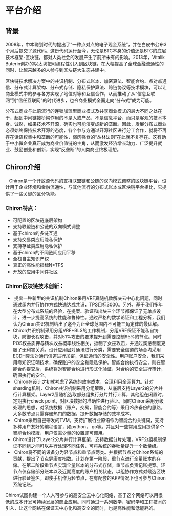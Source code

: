 # 平台介绍

## 背景
2008年，中本聪划时代的提出了“一种点对点的电子现金系统”，并在白皮书公布3个月后提交了源代码。这份代码运行至今，无论是BTC本身的价值还是BTC的底层技术框架-区块链，都对人类社会的发展产生了前所未有的影响。2013年，Vitalik Buterin创办的以太坊把可编程性引入到区块链，在大幅提高了全球金融流通性的同时，让越来越多的人参与到区块链大生态共建中。

区块链技术解决方案中的共识机制、分布式账本、加密算法、智能合约、点对点通信、分布式计算架构、分布式存储、隐私保护算法、跨链协议等技术模块，可以让商业模式中的参与各方实现了地位对等和互信合作，从而推动了从“信息互联网”到“信任互联网”的时代进步，也令商业模式全面走向“分布式”成为可能。

分布式商业与此前流行的连锁加盟型商业模式及共享商业模式的最大不同之处在于，起到中间链接桥梁作用的不是人或产品、不是信息平台、而只是客观的技术本身。诚然，如果技术不开源，确实也可能演变成新的垄断。因此，发展分布式商业必须始终保持技术开源的态度，各个参与方通过开源社区进行分工合作，就将不再存在话语权集中和垄断的可能性，弱肉强食的“丛林法则”在此就不复存在。这有助于中小微企业真正成为商业价值链的主角，从而激发经济增长动力、广泛提升就业、鼓励创业和创新，实现“反垄断”的人类商业终极理想。

## Chiron介绍

   Chiron是一个开放源代码的支持联盟链和公链的双向模式调整的区块链平台，设计用于企业环境和金融流通性，与其他流行的分布式账本或区块链平台相比，它提供了一些关键的区分功能。

### Chiron特点：

  - 可配置的区块链底层架构
  - 支持联盟链和公链的双向模式调整
  - 基于chiron的多链互通
  - 支持交易类应用隐私保护
  - 支持存证类应用隐私保护
  - 基于chiron的不同链间应用平移
  - 全栈自主知识产权
  - 真正的高性能指标N*TPS
  - 开放的应用中间件社区
  
### Chiron区块链技术创新：

  -  提出一种新型的共识机制Chiron采用VRF真随机数解决去中心化问题，同时通过组内并行协作方式快速达成共识，TPS目标3000。另外，基于我们多年在大型分布式系统的经验，在提案、验证和出块三个环节都保证了无单点设计，进一步提高系统的性能和鲁棒性。通过严格的数学论证和工程分析，我们认为Chiron共识机制给出了迄今为止全球范围内不可能三角定律的最优解。
  -  Chiron共识机制采用分组VRF+BLS的工作机制，分组VRF保证不能私自铸块，防御长程攻击，并对51%攻击的要求提升到需要控制95%的节点。同时POS权益质押与铸块收益概率线性相关，抵制了女巫攻击，并通过奖惩制度克服了无利害关系。设计应用层对通讯进行分类，需要安全信道的场合均采用ECDH算法对通讯信道进行加密，保证通讯的安全性。用户账户安全，我们采用零知识证明技术，确保账户的安全和隐私保护。智能合约执行安全，则在智能合约提交后，系统将对智能合约进行形式化验证，对合约的安全进行审计，确保执行的安全。
  -  Chiron在设计之初就考虑了系统的效率成本，合理利用全网算力。针对sharding机制，Chiron共识机制采用分组策略，从底层支持Layer2的分片并行计算框架。Layer2层随机选取部分组执行分片并行计算，其他组在闲置时，定期执行check point，对区块数据的准确性进行验证。同时Chiron采用分级处理的思想，对系统数据（账户，交易，智能合约等）采用冷热备份的思路，大多数节点只需存储热门的数据，提升数据存储的效率成本。
  -  Chiron采用自己研发的TVM，支持扩展行业原语作为智能合约关键词，支持多种用户友好的编程语言，如python， go等。并且对一些常用应用提供多个智能合约模版，用户仅需少量的设置即可调用。
  -  Chiron设计了Layer2分片并行计算框架，支持数据分片处理，VRF分组机制保证不同组之间可以并行处理不同任务，可将系统的吞吐量提升一个数量级。
  -  Chiron将不同的设备分为轻节点和重节点两类。并根据节点对Chiron系统的贡献，提出了节点健康度指数。计划在第一阶段，重节点进行全量账本的存储。在第二阶段重节点实现全量账本的分布式存储。重节点负责记账提案。轻节点仅存储部分账本以及近期高度的账户相关状态，以组协作方式对候选区块进行验证签名。即使手机作为轻节点，在有配套的APP情况下也可参与Chiron系统记账。

Chiron试图构建一个人人可参与的高安全去中心化网络，基于这个网络可以用很低的成本开发可持续发展的商业应用。同时通过一系列数学、密码学和工程技术的引入，让这个网络在保证去中心化和高安全的同时，也是高性能和低能耗的。

